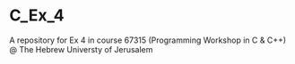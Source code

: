 # C_Ex_4
A repository for Ex 4 in course 67315 (Programming Workshop in C &amp; C++) @ The Hebrew Universty of Jerusalem
